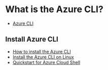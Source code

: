 # What is the Azure CLI?
- [Azure CLI](https://learn.microsoft.com/en-us/cli/azure/what-is-azure-cli)

## Install Azure CLI
- [How to install the Azure CLI](https://learn.microsoft.com/en-us/cli/azure/install-azure-cli)
- [Install the Azure CLI on Linux](https://learn.microsoft.com/en-us/cli/azure/install-azure-cli-linux?pivots=apt)
- [Quickstart for Azure Cloud Shell](https://learn.microsoft.com/en-us/azure/cloud-shell/quickstart?tabs=azurecli)